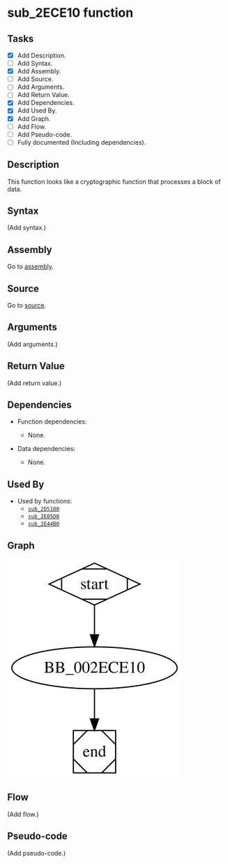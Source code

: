 # sub_2ECE10 function

## Tasks

- [X] Add Description.
- [ ] Add Syntax.
- [X] Add Assembly.
- [ ] Add Source.
- [ ] Add Arguments.
- [ ] Add Return Value.
- [X] Add Dependencies.
- [X] Add Used By.
- [X] Add Graph.
- [ ] Add Flow.
- [ ] Add Pseudo-code.
- [ ] Fully documented (Including dependencies).

## Description

This function looks like a cryptographic function that processes a block of data.

## Syntax

(Add syntax.)

## Assembly

Go to [assembly](../asm/sub_2ECE10.asm).

## Source

Go to [source](../cc/sub_2ECE10.cc).

## Arguments

(Add arguments.)

## Return Value

(Add return value.)

## Dependencies

* Function dependencies:
  * None.

* Data dependencies:
  * None.

## Used By

* Used by functions:
  * [`sub_2D5180`](sub_2D5180.md)
  * [`sub_2E85D0`](sub_2E85D0.md)
  * [`sub_2E44B0`](sub_2E44B0.md)

## Graph

![sub_2ECE10 Graph](../svg/sub_2ECE10.svg "sub_2ECE10 Graph")

## Flow

(Add flow.)

## Pseudo-code

(Add pseudo-code.)
